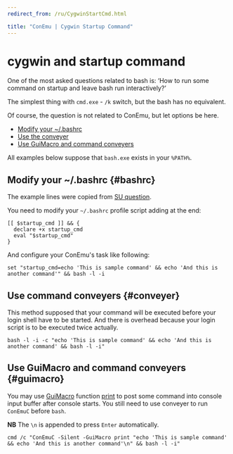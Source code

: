 ```yaml
---
redirect_from: /ru/CygwinStartCmd.html

title: "ConEmu | Cygwin Startup Command"
---
```


# cygwin and startup command

One of the most asked questions related to bash is:
‘How to run some command on startup and leave bash run interactively?’

The simplest thing with `cmd.exe` - `/k` switch, but the bash has no equivalent.

Of course, the question is not related to ConEmu, but let options be here.

* [Modify your ~/.bashrc](#bashrc)
* [Use the conveyer](#conveyer)
* [Use GuiMacro and command conveyers](#guimacro)

All examples below suppose that `bash.exe` exists in your `%PATH%`.



## Modify your ~/.bashrc  {#bashrc}

The example lines were copied from [SU question](http://superuser.com/a/344486/139371).

You need to modify your `~/.bashrc` profile script adding at the end:

~~~
[[ $startup_cmd ]] && {
  declare +x startup_cmd
  eval "$startup_cmd"
}
~~~

And configure your ConEmu's task like following:

~~~
set "startup_cmd=echo 'This is sample command' && echo 'And this is another command'" && bash -l -i
~~~



## Use command conveyers  {#conveyer}

This method supposed that your command will be executed
before your login shell have to be started.
And there is overhead because your login script is to be
executed twice actually.

~~~
bash -l -i -c "echo 'This is sample command' && echo 'And this is another command' && bash -l -i"
~~~



## Use GuiMacro and command conveyers  {#guimacro}

You may use [GuiMacro](GuiMacro.html) function [print](GuiMacro.html#Print)
to post some command into console input buffer after console starts.
You still need to use conveyer to run `ConEmuC` before `bash`.

**NB** The `\n` is appended to press `Enter` automatically.

~~~
cmd /c "ConEmuC -Silent -GuiMacro print "echo 'This is sample command' && echo 'And this is another command'\n" && bash -l -i"
~~~
